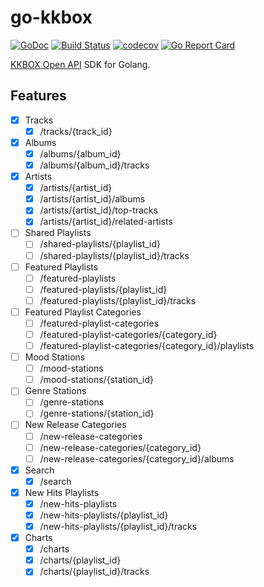 # go-kkbox

[![GoDoc](https://godoc.org/github.com/appleboy/go-kkbox?status.svg)](https://godoc.org/github.com/appleboy/go-kkbox)
[![Build Status](http://drone.wu-boy.com/api/badges/appleboy/go-kkbox/status.svg)](http://drone.wu-boy.com/appleboy/go-kkbox)
[![codecov](https://codecov.io/gh/appleboy/go-kkbox/branch/master/graph/badge.svg)](https://codecov.io/gh/appleboy/go-kkbox)
[![Go Report Card](https://goreportcard.com/badge/github.com/appleboy/go-kkbox)](https://goreportcard.com/report/github.com/appleboy/go-kkbox)

[KKBOX Open API](https://docs-en.kkbox.codes/) SDK for Golang.

## Features

* [x] Tracks
  - [x] /tracks/{track_id}
* [x] Albums
  - [x] /albums/{album_id}
  - [x] /albums/{album_id}/tracks
* [x] Artists
  - [x] /artists/{artist_id}
  - [x] /artists/{artist_id}/albums
  - [x] /artists/{artist_id}/top-tracks
  - [x] /artists/{artist_id}/related-artists
* [ ] Shared Playlists
  - [ ] /shared-playlists/{playlist_id}
  - [ ] /shared-playlists/{playlist_id}/tracks
* [ ] Featured Playlists
  - [ ] /featured-playlists
  - [ ] /featured-playlists/{playlist_id}
  - [ ] /featured-playlists/{playlist_id}/tracks
* [ ] Featured Playlist Categories
  - [ ] /featured-playlist-categories
  - [ ] /featured-playlist-categories/{category_id}
  - [ ] /featured-playlist-categories/{category_id}/playlists
* [ ] Mood Stations
  - [ ] /mood-stations
  - [ ] /mood-stations/{station_id}
* [ ] Genre Stations
  - [ ] /genre-stations
  - [ ] /genre-stations/{station_id}
* [ ] New Release Categories
  - [ ] /new-release-categories
  - [ ] /new-release-categories/{category_id}
  - [ ] /new-release-categories/{category_id}/albums
* [x] Search
  - [x] /search
* [x] New Hits Playlists
  - [x] /new-hits-playlists
  - [x] /new-hits-playlists/{playlist_id}
  - [x] /new-hits-playlists/{playlist_id}/tracks
* [x] Charts
  - [x] /charts
  - [x] /charts/{playlist_id}
  - [x] /charts/{playlist_id}/tracks
